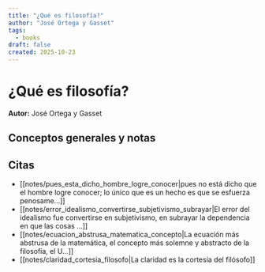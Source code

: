 ```yaml
---
title: "¿Qué es filosofía?"
author: "José Ortega y Gasset"
tags:
  - books
draft: false
created: 2025-10-23
---
```


# ¿Qué es filosofía?

**Autor:** José Ortega y Gasset


## Conceptos generales y notas



## Citas
- [[notes/pues_esta_dicho_hombre_logre_conocer|pues no está dicho que el hombre logre conocer; lo único que es un hecho es que se esfuerza penosame...]]
- [[notes/error_idealismo_convertirse_subjetivismo_subrayar|El error del idealismo fue convertirse en subjetivismo, en subrayar la dependencia en que las cosas ...]]
- [[notes/ecuacion_abstrusa_matematica_concepto|La ecuación más abstrusa de la matemática, el concepto más solemne y abstracto de la filosofía, el U...]]
- [[notes/claridad_cortesia_filosofo|La claridad es la cortesía del filósofo]]
